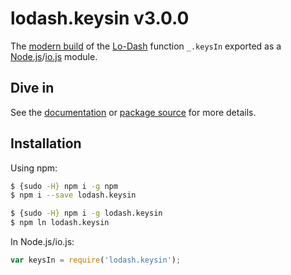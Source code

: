 # lodash.keysin v3.0.0

The [modern build](https://github.com/lodash/lodash/wiki/Build-Differences) of the [Lo-Dash](https://lodash.com/) function `_.keysIn` exported as a [Node.js](http://nodejs.org/)/[io.js](https://iojs.org/) module.

## Dive in

See the [documentation](https://lodash.com/docs#keysIn) or [package source](https://github.com/lodash/lodash/blob/3.0.0-npm-packages/lodash.keysin/index.js) for more details.

## Installation

Using npm:

```bash
$ {sudo -H} npm i -g npm
$ npm i --save lodash.keysin

$ {sudo -H} npm i -g lodash.keysin
$ npm ln lodash.keysin
```

In Node.js/io.js:

```js
var keysIn = require('lodash.keysin');
```
